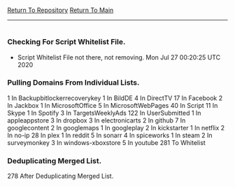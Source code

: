 [Return To Repository](https://github.com/deathbybandaid/piholeparser/)
[Return To Main](https://github.com/deathbybandaid/piholeparser/blob/master/RecentRunLogs/Mainlog.md)
____________________________________
# 
### Checking For Script Whitelist File.
* Script Whitelist File not there, not removing. Mon Jul 27 00:20:25 UTC 2020
### Pulling Domains From Individual Lists.
1 In Backupbitlockerrecoverykey
1 In BildDE
4 In DirectTV
17 In Facebook
2 In Jackbox
1 In MicrosoftOffice
5 In MicrosoftWebPages
40 In Script
11 In Skype
1 In Spotify
3 In TargetsWeeklyAds
122 In UserSubmitted
1 In appleappstore
3 In dropbox
3 In electronicarts
2 In github
7 In googlecontent
2 In googlemaps
1 In googleplay
2 In kickstarter
1 In netflix
2 In no-ip
28 In plex
1 In reddit
5 In sonarr
4 In spiceworks
1 In steam
2 In surveymonkey
3 In windows-xboxstore
5 In youtube
281 To Whitelist
### Deduplicating Merged List.
278 After Deduplicating Merged List.
